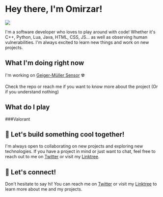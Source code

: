 # Hey there, I'm Omirzar! 
<img src = "https://www.icegif.com/wp-content/uploads/2022/03/icegif-67.gif">


I'm a software developer who loves to play around with code! Whether it's C++, Python, Lua, Java, HTML, CSS, JS... as well as observing human vulnerabilities. I'm always excited to learn new things and work on new projects. 


## What I'm doing right now

I'm working on [Geiger-Müller Sensor](https://github.com/4Xsample/Idees-per-Arduino/tree/main/Geiger%20Web%20Esp32-C3) ☢️

Check the repo or reach me if you want to know more about the project (Or if you understand nothing)

## What do I play

###Valorant

## 🤖 Let's build something cool together!

I'm always open to collaborating on new projects and exploring new technologies. If you have a project in mind or just want to chat, feel free to reach out to me on [Twitter](https://twitter.com/Omirzar1337) or visit my [Linktree](https://linktr.ee/hornystar).


## 🌟 Let's connect!

Don't hesitate to say hi! You can reach me on [Twitter](https://twitter.com/Omirzar1337) or visit my [Linktree](https://linktr.ee/hornystar) to learn more about me and my projects.
